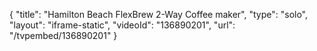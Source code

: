 {
    "title": "Hamilton Beach FlexBrew 2-Way Coffee maker",
    "type": "solo",
    "layout": "iframe-static",
    "videoId": "136890201",
    "url": "\/tvpembed\/136890201"
}